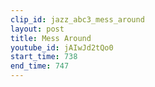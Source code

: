 ```yaml
---
clip_id: jazz_abc3_mess_around
layout: post
title: Mess Around
youtube_id: jAIwJd2tQo0
start_time: 738
end_time: 747
---
```


